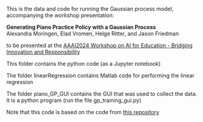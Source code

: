 This is the data and code for running the Gaussian process model, accompanying the workshop presentation: 

**Generating Piano Practice Policy with a Gaussian Process**  
Alexandra Moringen, Elad Vromen, Helge Ritter, and Jason Friedman

to be presented at the [AAAI2024 Workshop on AI for Education - Bridging Innovation and Responsibility](https://ai4ed.cc/workshops/aaai2024)

This folder contains the python code (as a Jupyter notebook)

The folder linearRegression contains Matlab code for performing the linear regression

The folder piano_GP_GUI contains the GUI that was used to collect the data. It is a python program (run the file gp_training_gui.py)

Note that this code is based on the code from [this repository](https://github.com/abarch/comp_scaffold/tree/elad_gauss_exp)
